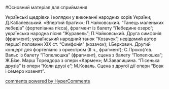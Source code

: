 <div id="hypercomments_widget" class="js-hypercomments-widget invisible"></div>


#Основний матеріал для сприймання

Українські щедрівки і колядки у виконанні народних хорів України; Д.Кабалевський. «Впертий братик»; П.Чайковський. “Танець маленьких лебедів” (фортепіанна п‘єса), фрагмент із балету “Лебедине озеро”; українська народна пісня “Журавель”; П.Чайковський. Друга симфонія (фрагмент); український народний танок “Козачок”; невідомий автор першої половини ХІХ ст. “Симфонія” (козачок); І.Беркович. Другий концерт для фортепіано з оркестром (ІІ ч., фрагмент); С.Прокоф‘єв. Вальс із балету “Попелюшка” (фрагмент),  сцена з балету “Попелюшка”; Ж.Бізе. Марш Тореадора з опери «Кармен»; М.Завалишина. “Пісенька друзів” із опери “Коли друзі є”; М.Коваль. Сцена з другої дії опери “Вовк і семеро козенят”. 

<div class="js-hypercomments-container">
    <a href="http://hypercomments.com" class="hc-link" title="comments widget">comments powered by HyperComments</a>
</div>